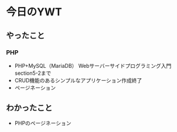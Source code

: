 # 今日のYWT

## やったこと

### PHP

- PHP+MySQL（MariaDB） Webサーバーサイドプログラミング入門 section5-2まで
- CRUD機能のあるシンプルなアプリケーション作成終了
- ページネーション

## わかったこと

- PHPのページネーション